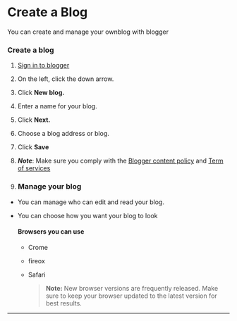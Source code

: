 # Create a Blog
You can create and manage your ownblog with blogger

### Create a blog
1. [Sign in to blogger](https://www.blogger.com/about/?bpli=1)
2. On the left, click the down arrow.
3. Click **New blog.**
4. Enter a name for your blog.
5. Click **Next.**
6. Choose a blog address or blog.
7. Click **Save**

8. ***Note***: Make sure you comply with the [Blogger content policy](https://www.blogger.com/content-policy) and [Term of services](https://policies.google.com/terms)

9. ### Manage your blog
- You can manage who can edit and read your blog.
- You can choose how you want your blog to look

  #### Browsers you can use
  - Crome
  - fireox
  - Safari
 
    > **Note:** New browser versions are frequently released. Make sure to keep your browser updated to the latest version for best results.
***
    
